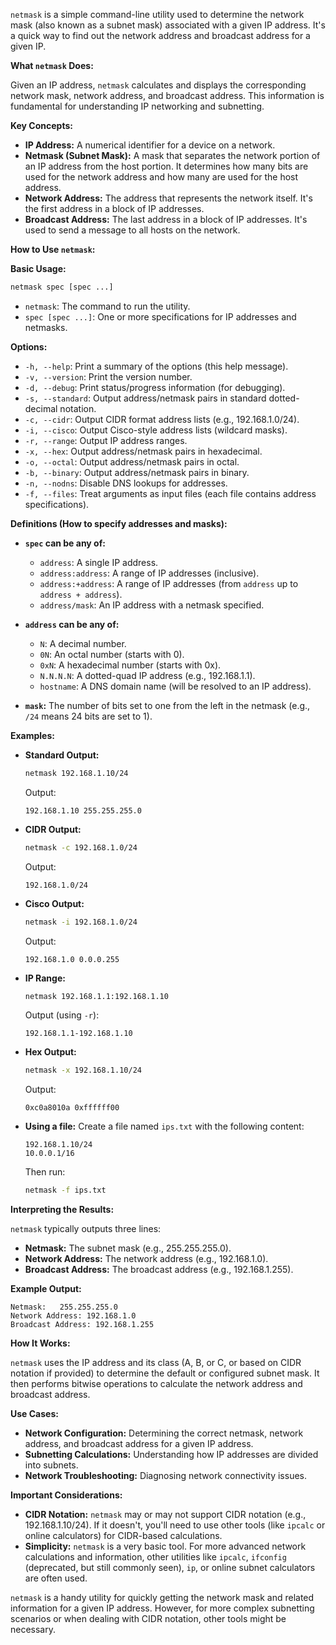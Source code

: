 `netmask` is a simple command-line utility used to determine the network mask (also known as a subnet mask) associated with a given IP address.  It's a quick way to find out the network address and broadcast address for a given IP.

**What `netmask` Does:**

Given an IP address, `netmask` calculates and displays the corresponding network mask, network address, and broadcast address.  This information is fundamental for understanding IP networking and subnetting.

**Key Concepts:**

* **IP Address:** A numerical identifier for a device on a network.
* **Netmask (Subnet Mask):**  A mask that separates the network portion of an IP address from the host portion.  It determines how many bits are used for the network address and how many are used for the host address.
* **Network Address:** The address that represents the network itself.  It's the first address in a block of IP addresses.
* **Broadcast Address:** The last address in a block of IP addresses.  It's used to send a message to all hosts on the network.

**How to Use `netmask`:**

**Basic Usage:**

```bash
netmask spec [spec ...]
```

* `netmask`: The command to run the utility.
* `spec [spec ...]`: One or more specifications for IP addresses and netmasks.

**Options:**

* `-h, --help`: Print a summary of the options (this help message).
* `-v, --version`: Print the version number.
* `-d, --debug`: Print status/progress information (for debugging).
* `-s, --standard`: Output address/netmask pairs in standard dotted-decimal notation.
* `-c, --cidr`: Output CIDR format address lists (e.g., 192.168.1.0/24).
* `-i, --cisco`: Output Cisco-style address lists (wildcard masks).
* `-r, --range`: Output IP address ranges.
* `-x, --hex`: Output address/netmask pairs in hexadecimal.
* `-o, --octal`: Output address/netmask pairs in octal.
* `-b, --binary`: Output address/netmask pairs in binary.
* `-n, --nodns`: Disable DNS lookups for addresses.
* `-f, --files`: Treat arguments as input files (each file contains address specifications).

**Definitions (How to specify addresses and masks):**

* **`spec` can be any of:**
    * `address`: A single IP address.
    * `address:address`: A range of IP addresses (inclusive).
    * `address:+address`: A range of IP addresses (from `address` up to `address + address`).
    * `address/mask`: An IP address with a netmask specified.

* **`address` can be any of:**
    * `N`: A decimal number.
    * `0N`: An octal number (starts with 0).
    * `0xN`: A hexadecimal number (starts with 0x).
    * `N.N.N.N`: A dotted-quad IP address (e.g., 192.168.1.1).
    * `hostname`: A DNS domain name (will be resolved to an IP address).

* **`mask`:** The number of bits set to one from the left in the netmask (e.g., `/24` means 24 bits are set to 1).

**Examples:**

* **Standard Output:**
  ```bash
  netmask 192.168.1.10/24
  ```
  Output:
  ```
  192.168.1.10 255.255.255.0
  ```

* **CIDR Output:**
  ```bash
  netmask -c 192.168.1.0/24
  ```
  Output:
  ```
  192.168.1.0/24
  ```

* **Cisco Output:**
  ```bash
  netmask -i 192.168.1.0/24
  ```
  Output:
  ```
  192.168.1.0 0.0.0.255
  ```

* **IP Range:**
  ```bash
  netmask 192.168.1.1:192.168.1.10
  ```
  Output (using `-r`):
  ```
  192.168.1.1-192.168.1.10
  ```

* **Hex Output:**
  ```bash
  netmask -x 192.168.1.10/24
  ```
  Output:
  ```
  0xc0a8010a 0xffffff00
  ```

* **Using a file:**
  Create a file named `ips.txt` with the following content:
  ```
  192.168.1.10/24
  10.0.0.1/16
  ```
  Then run:
  ```bash
  netmask -f ips.txt
  ```

**Interpreting the Results:**

`netmask` typically outputs three lines:

* **Netmask:** The subnet mask (e.g., 255.255.255.0).
* **Network Address:** The network address (e.g., 192.168.1.0).
* **Broadcast Address:** The broadcast address (e.g., 192.168.1.255).

**Example Output:**

```
Netmask:   255.255.255.0
Network Address: 192.168.1.0
Broadcast Address: 192.168.1.255
```

**How It Works:**

`netmask` uses the IP address and its class (A, B, or C, or based on CIDR notation if provided) to determine the default or configured subnet mask.  It then performs bitwise operations to calculate the network address and broadcast address.

**Use Cases:**

* **Network Configuration:** Determining the correct netmask, network address, and broadcast address for a given IP address.
* **Subnetting Calculations:** Understanding how IP addresses are divided into subnets.
* **Network Troubleshooting:** Diagnosing network connectivity issues.

**Important Considerations:**

* **CIDR Notation:** `netmask` may or may not support CIDR notation (e.g., 192.168.1.10/24).  If it doesn't, you'll need to use other tools (like `ipcalc` or online calculators) for CIDR-based calculations.
* **Simplicity:** `netmask` is a very basic tool.  For more advanced network calculations and information, other utilities like `ipcalc`, `ifconfig` (deprecated, but still commonly seen), `ip`, or online subnet calculators are often used.

`netmask` is a handy utility for quickly getting the network mask and related information for a given IP address.  However, for more complex subnetting scenarios or when dealing with CIDR notation, other tools might be necessary.
